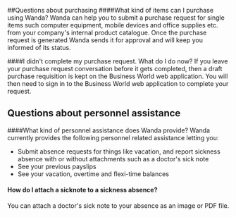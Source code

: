 








##Questions about purchasing
####<a name= "wandapurchase"></a>What kind of items can I purchase using Wanda?
Wanda can help you to submit a purchase request for single items such computer equipment, mobile devices and office supplies etc. from your company's internal product catalogue. Once the purchase request is generated Wanda sends it for approval and will keep you informed of its status. 

####<a name= "wandapurchaseinterrupt"></a>I didn't complete my purchase request. What do I do now?
If you leave your purchase request conversation before it gets completed, then a draft purchase requisition is kept on the Business World web application. You will then need to sign in to the Business World web application to complete your request.

## Questions about personnel assistance

####<a name= "personnelassist"></a>What kind of personnel assistance does Wanda provide?
Wanda currently provides the following personnel related assistance letting you:

* Submit absence requests for things like vacation, and report sickness absence with or without attachments such as a doctor's sick note 
* See your previous payslips
* See your vacation, overtime and flexi-time balances 


#### <a name= "sicknote"></a>How do I attach a sicknote to a sickness absence? 

You can attach a doctor's sick note to your absence as an image or PDF file.

